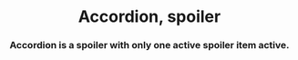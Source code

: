<h1 align="center">Accordion, spoiler</h1>
<h3 align="center">Accordion is a spoiler with only one active spoiler item active.
</h3>